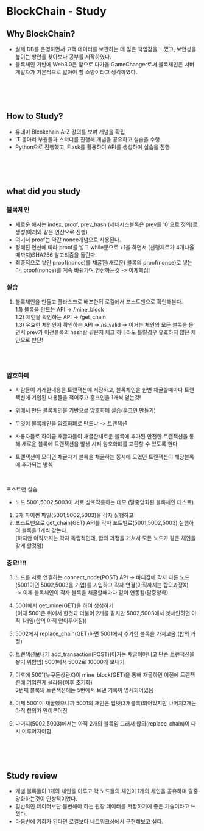 # BlockChain - Study  

## Why BlockChain?  

- 실제 DB를 운영하면서 고객 데이터를 보관하는 데 많은 책임감을 느꼈고, 보안성을 높이는 방안을 찾아보다 공부를 시작하였다.  
- 블록체인 기반에 Web3.0은 앞으로 다가올 GameChanger로써 블록체인은 서버 개발자가 기본적으로 알아야 할 소양이라고 생각하였다.  

<br>
<br>
<br>

## How to Study?

- 유데미 Blcokchain A-Z 강의를 보며 개념을 확립  
- IT 동아리 부원들과 스터디를 진행해 개념을 공유하고 실습을 수행  
- Python으로 진행했고, Flask를 활용하여 API를 생성하며 실습을 진행  

<br>
<br>
<br>

## what did you study  


### 블록체인

- 새로운 해시는 index, proof, prev_hash (제네시스블록은 prev를 '0'으로 정의)로 생성(아래와 같은 연산으로 진행)   
- 여기서 proof는 약간 nonce개념으로 사용된다.  
- 정해진 연산에 따라 proof를 넣고 while문으로 +1을 하면서 (선행제로가 4개나올때까지)SHA256 알고리즘을 돌린다.  
- 최종적으로 쌓인 proof(nonce)를 채굴된(새로운) 블록의 proof(nonce)로 넣는다, proof(nonce)를 계속 바꿔가며 연산하는것 -> 이게핵심! 

### 실습  
1. 블록체인을 만들고 플라스크로 배포한뒤 로컬에서 포스트맨으로 확인해본다.  
1.1) 블록을 만드는 API -> /mine_block  
1.2) 체인을 확인하는 API -> /get_chain  
1.3) 유효한 체인인지 확인하는 API -> /is_valid -> 이거는 체인의 모든 블록을 돌면서 prev가 이전블록의 hash랑 같은지 체크
하나라도 틀릴경우 유효하지 않은 체인으로 판단!  

<br>
<br>

### 암호화폐  

- 사람들이 거래한내용을 트랜잭션에 저장하고, 블록체인을 한번 채굴할때마다 트랜잭션에 기입된 내용들을 적어주고 훈코인을 1개씩 얻는것!  

- 위에서 만든 블록체인을 기반으로 암호화폐 실습(훈코인 만들기)  
- 무엇이 블록체인을 암호화폐로 만드냐 -> 트랜잭션  
- 사용자들로 하여금 채굴자들이 채굴한새로운 블록에 추가된 안전한 트랜잭션을 통해 새로운 블록에 트랜잭션을 발생 시켜 암호화폐를 교환할 수 있도록 한다  
- 트랜잭션이 모이면 채굴자가 블록을 채굴하는 동시에 모였던 트랜잭션이 해당블록에 추가되는 방식  

<br>

포스트맨 실습  
- 노드 5001,5002,5003이 서로 상호작용하는 데모 (탈중앙화된 블록체인 테스트)  
1. 3개 파이썬 파일(5001,5002,5003)을 각자 실행하고  
2. 포스트맨으로 get_chain(GET) API를 각자 포트별로(5001,5002,5003) 실행하여 블록을 1개씩 갖는다.  
(하지만 아직까지는 각자 독립적인데, 합의 과정을 거쳐서 모든 노드가 같은 채인을 갖게 할것임)  

### 중요!!!!  
3. 노드를 서로 연결하는 connect_node(POST) API -> 바디값에 각자 다른 노드(5001이면 5002,5003을 기입)를 기입하고 각자 연결(아직까지는 합의과정X)  
-> 이제 블록체인이 각자 블록을 채굴할때마다 같이 연동됨(탈중앙화)  

4. 5001에서 get_mine(GET)을 하여 생성하기  
(이때 5001은 위에서 한것과 더불어 2개를 같지만 5002,5003에서 겟체인하면 아직 1개임(합의 아직 안이루어짐))  

5. 5002에서 replace_chain(GET)하면 5001에서 추가한 블록을 가지고옴 (합의 과정)  

6. 트랜잭션보내기 add_transaction(POST)(이거는 채굴이아니고 단순 트랜잭션을 쌓기 위함임) 5001에서 5002로 10000개 보내기  

7. 이후에 5001(누구든상관X)이 mine_block(GET)을 통해 채굴하면 이전에 트랜잭션에 기입한게 올라옴(이후 초기화)  
3번째 블록의 트랜잭션에는 5번에서 보낸 기록이 명세되어있음  

8. 이제 5001이 채굴했으니까 5001의 채인은 업뎃(3개블록)되어있지만 나머지2개는 아직 합의가 안이루어짐  

9. 나머지(5002,5003)에서는 아직 2개의 블록임 그래서 합의(replace_chain)이 다시 이루어져야함  

<br>
<br>
<br>

## Study review  

- 개별 블록들이 1개의 체인을 이루고 각 노드들의 체인이 1개의 체인을 공유하며 탈중앙화하는것이 인상적이었다.  
- 일반적인 데이터보단 불변해야 하는 원장 데이터를 저장하기에 좋은 기술이라고 느꼈다.  
- 다음번에 기회가 된다면 로컬보다 네트워크상에서 구현해보고 싶다.  
